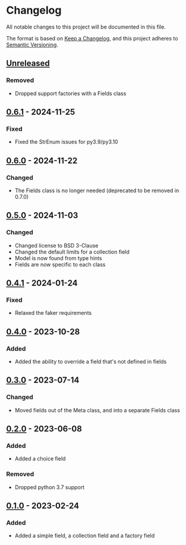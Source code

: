 # Changelog

All notable changes to this project will be documented in this file.

The format is based on [Keep a Changelog], and this project adheres to [Semantic Versioning].

## [Unreleased]

### Removed

-   Dropped support factories with a Fields class

## [0.6.1] - 2024-11-25

### Fixed

-   Fixed the StrEnum issues for py3.9/py3.10

## [0.6.0] - 2024-11-22

### Changed

-   The Fields class is no longer needed (deprecated to be removed in 0.7.0)

## [0.5.0] - 2024-11-03

### Changed

-   Changed license to BSD 3-Clause
-   Changed the default limits for a collection field
-   Model is now found from type hints
-   Fields are now specific to each class

## [0.4.1] - 2024-01-24

### Fixed

-   Relaxed the faker requirements

## [0.4.0] - 2023-10-28

### Added

-   Added the ability to override a field that's not defined in fields

## [0.3.0] - 2023-07-14

### Changed

-   Moved fields out of the Meta class, and into a separate Fields class

## [0.2.0] - 2023-06-08

### Added

-   Added a choice field

### Removed

-   Dropped python 3.7 support

## [0.1.0] - 2023-02-24

### Added

-   Added a simple field, a collection field and a factory field

[Keep a Changelog]: https://keepachangelog.com/en/1.0.0/
[Semantic Versioning]: https://semver.org/spec/v2.0.0.html
[Unreleased]: https://github.com/spapanik/factorio/compare/v0.6.1...main
[0.6.1]: https://github.com/spapanik/factorio/compare/v0.6.0...v0.6.1
[0.6.0]: https://github.com/spapanik/factorio/compare/v0.5.0...v0.6.0
[0.5.0]: https://github.com/spapanik/factorio/compare/v0.4.1...v0.5.0
[0.4.1]: https://github.com/spapanik/factorio/compare/v0.4.0...v0.4.1
[0.4.0]: https://github.com/spapanik/factorio/compare/v0.3.0...v0.4.0
[0.3.0]: https://github.com/spapanik/factorio/compare/v0.2.0...v0.3.0
[0.2.0]: https://github.com/spapanik/factorio/compare/v0.1.0...v0.2.0
[0.1.0]: https://github.com/spapanik/factorio/releases/tag/v0.1.0
